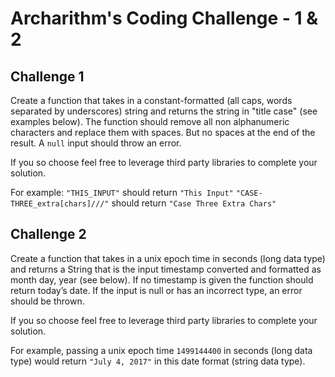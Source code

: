 # Archarithm's Coding Challenge - 1 & 2

## Challenge 1
Create a function that takes in a constant-formatted (all caps,
words separated by underscores) string and returns the string
in "title case" (see examples below). The function should remove all non alphanumeric
characters and replace them with spaces. But no spaces at the end
of the result. A `null` input should throw an error.

If you so choose feel free to leverage third party libraries to complete your solution.

For example:
`"THIS_INPUT"` should return `"This Input"`
`"CASE-THREE_extra[chars]///"` should return `"Case Three Extra Chars"`


## Challenge 2
Create a function that takes in a unix epoch time in seconds (long data type) and returns a String
that is the input timestamp converted and formatted as month day, year (see below). If no timestamp is given the function
should return today’s date. If the input is null or has an incorrect type, an error should be
thrown.

If you so choose feel free to leverage third party libraries to complete your solution.

For example, passing a unix epoch time `1499144400` in seconds (long data type)
would return `"July 4, 2017"` in this date format (string data type).
